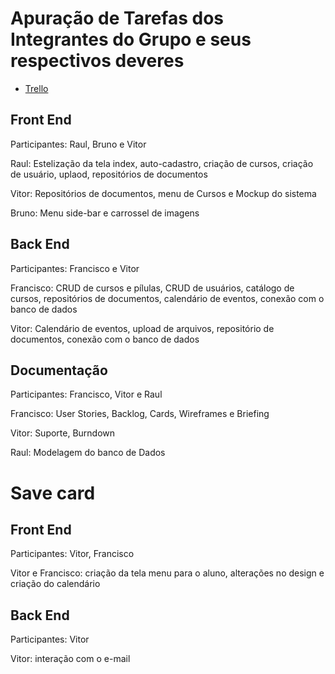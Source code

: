 # Apuração de Tarefas dos Integrantes do Grupo e seus respectivos deveres

- [Trello](https://trello.com/b/eJMoBzKm/grupo-api)

## Front End 
Participantes: Raul, Bruno e Vitor

Raul: Estelização da tela index, auto-cadastro, criação de cursos, criação de usuário, uplaod, repositórios de documentos

Vitor: Repositórios de documentos, menu de Cursos e Mockup do sistema

Bruno: Menu side-bar e carrossel de imagens 

## Back End
Participantes: Francisco e Vitor 

Francisco: CRUD de cursos e pílulas, CRUD de usuários, catálogo de cursos, repositórios de documentos, calendário de eventos, conexão com o banco de dados

Vitor: Calendário de eventos, upload de arquivos, repositório de documentos, conexão com o banco de dados

## Documentação 
Participantes: Francisco, Vitor e Raul 

Francisco: User Stories, Backlog, Cards, Wireframes e Briefing 

Vitor: Suporte, Burndown

Raul: Modelagem do banco de Dados

# Save card 

## Front End 
Participantes: Vitor, Francisco

Vitor e Francisco: criação da tela menu para o aluno, alterações no design e criação do calendário

## Back End
Participantes: Vitor

Vitor: interação com o e-mail
